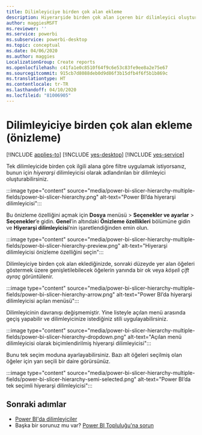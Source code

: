 ```yaml
---
title: Dilimleyiciye birden çok alan ekleme
description: Hiyerarşide birden çok alan içeren bir dilimleyici oluşturmayı öğrenin.
author: maggiesMSFT
ms.reviewer: ''
ms.service: powerbi
ms.subservice: powerbi-desktop
ms.topic: conceptual
ms.date: 04/06/2020
ms.author: maggies
LocalizationGroup: Create reports
ms.openlocfilehash: c41fa1e0c8510f64f9c6e53c83fe9ee8a2e75e67
ms.sourcegitcommit: 915cb7d8088deb0d9d86f3b15dfb4f6f5b1b869c
ms.translationtype: HT
ms.contentlocale: tr-TR
ms.lasthandoff: 04/10/2020
ms.locfileid: "81006905"
---
```

# <a name="add-multiple-fields-to-a-slicer-preview"></a>Dilimleyiciye birden çok alan ekleme (önizleme)

[!INCLUDE [applies-to](../includes/applies-to.md)] [!INCLUDE [yes-desktop](../includes/yes-desktop.md)] [!INCLUDE [yes-service](../includes/yes-service.md)]

Tek dilimleyicide birden çok ilgili alana göre filtre uygulamak istiyorsanız, bunun için *hiyerarşi* dilimleyicisi olarak adlandırılan bir dilimleyici oluşturabilirsiniz. 

:::image type="content" source="media/power-bi-slicer-hierarchy-multiple-fields/power-bi-slicer-hierarchy.png" alt-text="Power BI’da hiyerarşi dilimleyicisi":::

Bu önizleme özelliğini açmak için **Dosya** menüsü > **Seçenekler ve ayarlar** > **Seçenekler**’e gidin. **Genel**’in altındaki **Önizleme özellikleri** bölümüne gidin ve **Hiyerarşi dilimleyicisi**’nin işaretlendiğinden emin olun.

:::image type="content" source="media/power-bi-slicer-hierarchy-multiple-fields/power-bi-slicer-hierarchy-preview.png" alt-text="Hiyerarşi dilimleyicisi önizleme özelliğini seçin":::

Dilimleyiciye birden çok alan eklediğinizde, sonraki düzeyde yer alan öğeleri göstermek üzere genişletilebilecek öğelerin yanında bir ok veya *köşeli çift ayraç* görüntülenir.

:::image type="content" source="media/power-bi-slicer-hierarchy-multiple-fields/power-bi-slicer-hierarchy-arrow.png" alt-text="Power BI’da hiyerarşi dilimleyicisi açılan menüsü":::
 
Dilimleyicinin davranışı değişmemiştir. Yine listeyle açılan menü arasında geçiş yapabilir ve dilimleyicinize istediğiniz stili uygulayabilirsiniz.

:::image type="content" source="media/power-bi-slicer-hierarchy-multiple-fields/power-bi-slicer-hierarchy-dropdown.png" alt-text="Açılan menü dilimleyicisi olarak biçimlendirilmiş hiyerarşi dilimleyicisi":::
 
Bunu tek seçim moduna ayarlayabilirsiniz. Bazı alt öğeleri seçilmiş olan öğeler için yarı seçili bir daire görürsünüz.
 
:::image type="content" source="media/power-bi-slicer-hierarchy-multiple-fields/power-bi-slicer-hierarchy-semi-selected.png" alt-text="Power BI’da tek seçimli hiyerarşi dilimleyicisi":::

## <a name="next-steps"></a>Sonraki adımlar

- [Power BI'da dilimleyiciler](../visuals/power-bi-visualization-slicers.md)
- Başka bir sorunuz mu var? [Power BI Topluluğu'na sorun](https://community.powerbi.com/)